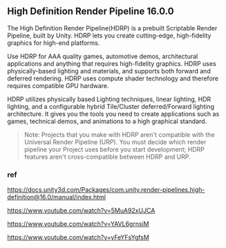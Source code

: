 ## High Definition Render Pipeline 16.0.0

The High Definition Render Pipeline(HDRP) is a prebuilt Scriptable Render Pipeline, built by Unity. HDRP lets you create cutting-edge, high-fidelity graphics for high-end platforms.
 
Use HDRP for AAA quality games, automotive demos, architectural applications and anything that requires high-fidelity graphics. HDRP uses physically-based lighting and materials, and supports both forward and deferred rendering. HDRP uses compute shader technology and therefore requires compatible GPU hardware.
 
HDRP utilizes physically based Lighting techniques, linear lighting, HDR lighting, and a configurable hybrid Tile/Cluster deferred/Forward lighting architecture. It gives you the tools you need to create applications such as games, technical demos, and animations to a high graphical standard.


> Note: Projects that you make with HDRP aren't compatible with the Universal Render Pipeline (URP). You must decide which render pipeline your Project uses before you start development; HDRP features aren't cross-compatible between HDRP and URP.

### ref
https://docs.unity3d.com/Packages/com.unity.render-pipelines.high-definition@16.0/manual/index.html

https://www.youtube.com/watch?v=5MuA92xUJCA

https://www.youtube.com/watch?v=YAVL6grnsiM

https://www.youtube.com/watch?v=yFeYFsYgfsM
